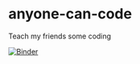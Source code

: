 # anyone-can-code
Teach my friends some coding

[![Binder](https://mybinder.org/badge_logo.svg)](https://mybinder.org/v2/gh/danjonpeterson/anyone-can-code/master?filepath=name_game.ipynb)


